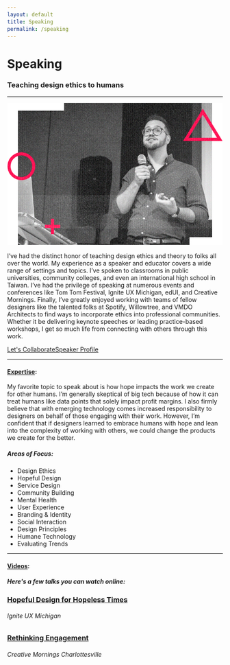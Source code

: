 ```yaml
---
layout: default
title: Speaking
permalink: /speaking
---
```


# Speaking

### Teaching design ethics to humans

---

![Kendrick Lamar](/images/speaking-img.jpg)

I’ve had the distinct honor of teaching design ethics and theory to folks all over the world. My experience as a speaker and educator covers a wide range of settings and topics. I’ve spoken to classrooms in public universities, community colleges, and even an international high school in Taiwan. I’ve had the privilege of speaking at numerous events and conferences like Tom Tom Festival, Ignite UX Michigan, edUI, and Creative Mornings. Finally, I’ve greatly enjoyed working with teams of fellow designers like the talented folks at Spotify, Willowtree, and VMDO Architects to find ways to incorporate ethics into professional communities. Whether it be delivering keynote speeches or leading practice-based workshops, I get so much life from connecting with others through this work.

<a href="mailto:speaking@jeremydcherry.com" class="btn">Let's Collaborate</a><a href="" class="btn_secondary">Speaker Profile</a>

---

#### [Expertise](#expertise):

My favorite topic to speak about is how hope impacts the work we create for other humans. I’m generally skeptical of big tech because of how it can treat humans like data points that solely impact profit margins. I also firmly believe that with emerging technology comes increased responsibility to designers on behalf of those engaging with their work. However, I’m confident that if designers learned to embrace humans with hope and lean into the complexity of working with others, we could change the products we create for the better.

##### _Areas of Focus:_

* Design Ethics
* Hopeful Design
* Service Design
* Community Building
* Mental Health
* User Experience
* Branding & Identity
* Social Interaction
* Design Principles
* Humane Technology
* Evaluating Trends

---

#### [Videos](#Videos):

##### _Here's a few talks you can watch online:_

### [Hopeful Design for Hopeless Times](https://www.youtube.com/watch?v=m6jV0ygv56Y)
###### Ignite UX Michigan

### [Rethinking Engagement](https://creativemornings.com/talks/jeremy-cherry/1)
###### Creative Mornings Charlottesville